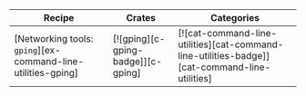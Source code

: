 | Recipe | Crates | Categories |
|--------|--------|------------|
| [Networking tools: `gping`][ex-command-line-utilities-gping] | [![gping][c-gping-badge]][c-gping] | [![cat-command-line-utilities][cat-command-line-utilities-badge]][cat-command-line-utilities] |
